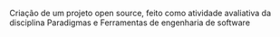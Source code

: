 Criação de um projeto open source, feito como atividade avaliativa da disciplina Paradigmas e Ferramentas de engenharia de software
